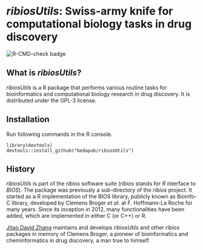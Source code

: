 *ribiosUtils*: Swiss-army knife for computational biology tasks in drug discovery
===

![R-CMD-check badge](https://github.com/bedapub/ribiosUtils/workflows/R-CMD-check/badge.svg)

## What is *ribiosUtils*?

*ribiosUtils* is a R package that performs various routine tasks for bioinformatics and computational biology research in drug discovery. It is distributed under the GPL-3 license.

## Installation

Run following commands in the R console.

```{R}
library(devtools)
devtools::install_github("bedapub/ribiosUtils")
```

## History

*ribiosUtils* is part of the *ribios* software suite (*ribios* stands for *R* *i*nterface to *BIOS*). The package was previously a sub-directory of the *ribios* project. It started as a R implementation of the BIOS library, publicly known as Bioinfo-C library, developed by Clemens Broger *et al.* at F. Hoffmann-La Roche for many years. Since its inception in 2012, many functionalities have been added, which are implemented in either C (or C++) or R. 

[Jitao David Zhang](mailto:jitao_david.zhang@roche.com) maintains and develops *ribiosUtils* and other ribios packages in memory of Clemens Broger, a pioneer of bioinformatics and cheminformatics in drug discovery, a man true to himself.
